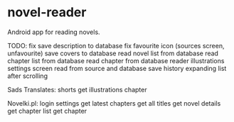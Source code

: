# novel-reader
Android app for reading novels.

TODO:
fix save description to database
fix favourite icon (sources screen, unfavourite)
save covers to database
read novel list from database
read chapter list from database
read chapter from database
reader illustrations
settings screen
read from source and database
save history
expanding list after scrolling

Sads Translates:
shorts
get illustrations chapter

Novelki.pl:
login
settings
get latest chapters
get all titles
get novel details
get chapter list
get chapter